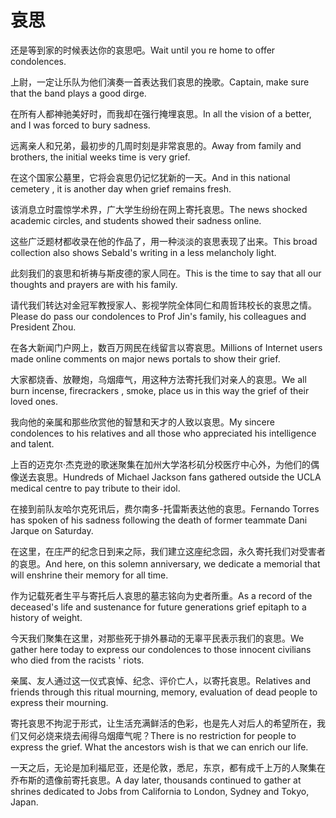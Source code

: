 # 哀思

<p><span class="chinese">还是等到家的时候表达你的哀思吧。</span><span class="english">Wait until you re home to offer condolences.</span></p>

<p><span class="chinese">上尉，一定让乐队为他们演奏一首表达我们哀思的挽歌。</span><span class="english">Captain, make sure that the band plays a good dirge.</span></p>

<p><span class="chinese">在所有人都神驰美好时，而我却在强行掩埋哀思。</span><span class="english">In all the vision of a better, and I was forced to bury sadness.</span></p>

<p><span class="chinese">远离亲人和兄弟，最初步的几周时刻是非常哀思的。</span><span class="english">Away from family and brothers, the initial weeks time is very grief.</span></p>

<p><span class="chinese">在这个国家公墓里，它将会哀思仍记忆犹新的一天。</span><span class="english">And in this national cemetery , it is another day when grief remains fresh.</span></p>

<p><span class="chinese">该消息立时震惊学术界，广大学生纷纷在网上寄托哀思。</span><span class="english">The news shocked academic circles, and students showed their sadness online.</span></p>

<p><span class="chinese">这些广泛题材都收录在他的作品了，用一种淡淡的哀思表现了出来。</span><span class="english">This broad collection also shows Sebald's writing in a less melancholy light.</span></p>

<p><span class="chinese">此刻我们的哀思和祈祷与斯皮德的家人同在。</span><span class="english">This is the time to say that all our thoughts and prayers are with his family.</span></p>

<p><span class="chinese">请代我们转达对金冠军教授家人、影视学院全体同仁和周哲玮校长的哀思之情。</span><span class="english">Please do pass our condolences to Prof Jin's family, his colleagues and President Zhou.</span></p>

<p><span class="chinese">在各大新闻门户网上，数百万网民在线留言以寄哀思。</span><span class="english">Millions of Internet users made online comments on major news portals to show their grief.</span></p>

<p><span class="chinese">大家都烧香、放鞭炮，乌烟瘴气，用这种方法寄托我们对亲人的哀思。</span><span class="english">We all burn incense, firecrackers , smoke, place us in this way the grief of their loved ones.</span></p>

<p><span class="chinese">我向他的亲属和那些欣赏他的智慧和天才的人致以哀思。</span><span class="english">My sincere condolences to his relatives and all those who appreciated his intelligence and talent.</span></p>

<p><span class="chinese">上百的迈克尔·杰克逊的歌迷聚集在加州大学洛杉矶分校医疗中心外，为他们的偶像送去哀思。</span><span class="english">Hundreds of Michael Jackson fans gathered outside the UCLA medical centre to pay tribute to their idol.</span></p>

<p><span class="chinese">在接到前队友哈尔克死讯后，费尔南多-托雷斯表达他的哀思。</span><span class="english">Fernando Torres has spoken of his sadness following the death of former teammate Dani Jarque on Saturday.</span></p>

<p><span class="chinese">在这里，在庄严的纪念日到来之际，我们建立这座纪念园，永久寄托我们对受害者的哀思。</span><span class="english">And here, on this solemn anniversary, we dedicate a memorial that will enshrine their memory for all time.</span></p>

<p><span class="chinese">作为记载死者生平与寄托后人哀思的墓志铭向为史者所重。</span><span class="english">As a record of the deceased's life and sustenance for future generations grief epitaph to a history of weight.</span></p>

<p><span class="chinese">今天我们聚集在这里，对那些死于排外暴动的无辜平民表示我们的哀思。</span><span class="english">We gather here today to express our condolences to those innocent civilians who died from the racists ' riots.</span></p>

<p><span class="chinese">亲属、友人通过这一仪式哀悼、纪念、评价亡人，以寄托哀思。</span><span class="english">Relatives and friends through this ritual mourning, memory, evaluation of dead people to express their mourning.</span></p>

<p><span class="chinese">寄托哀思不拘泥于形式，让生活充满鲜活的色彩，也是先人对后人的希望所在，我们又何必烧来烧去闹得乌烟瘴气呢？</span><span class="english">There is no restriction for people to express the grief. What the ancestors wish is that we can enrich our life.</span></p>

<p><span class="chinese">一天之后，无论是加利福尼亚，还是伦敦，悉尼，东京，都有成千上万的人聚集在乔布斯的遗像前寄托哀思。</span><span class="english">A day later, thousands continued to gather at shrines dedicated to Jobs from California to London, Sydney and Tokyo, Japan.</span></p>

